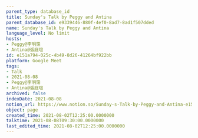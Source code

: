 ```yaml
---
parent_type: database_id
title: Sunday's Talk by Peggy and Antina
parent_database_id: e9339446-880f-4ef0-8ad7-8ad1f507dded
name: Sunday's Talk by Peggy and Antina
language_level: No limit
hosts:
- Peggy@李明霈
- Antina@張庭瑄
id: e151a794-025c-4b49-8d26-41264bf922bb
platform: Google Meet
tags:
- Talk
- 2021-08-08
- Peggy@李明霈
- Antina@張庭瑄
archived: false
indexDate: 2021-08-08
notion_url: https://www.notion.so/Sunday-s-Talk-by-Peggy-and-Antina-e151a794025c4b498d2641264bf922bb
object: page
created_time: 2021-08-02T12:25:00.0000000
talktime: 2021-08-08T09:30:00.0000000
last_edited_time: 2021-08-02T12:25:00.0000000
---
```







